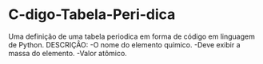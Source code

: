 # C-digo-Tabela-Peri-dica
Uma definição de uma tabela periodica em forma de código em linguagem de Python.
DESCRIÇÂO:
-O nome do elemento químico.
-Deve exibir a massa do elemento.
-Valor atômico.
